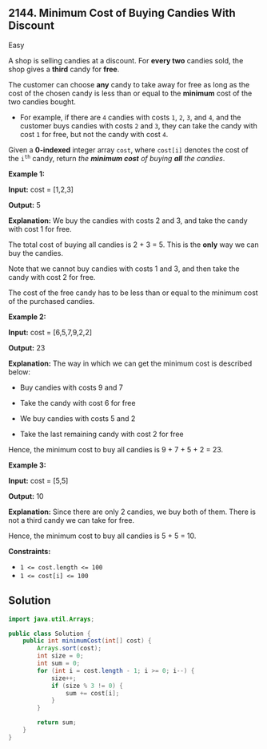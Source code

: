 ## 2144\. Minimum Cost of Buying Candies With Discount

Easy

A shop is selling candies at a discount. For **every two** candies sold, the shop gives a **third** candy for **free**.

The customer can choose **any** candy to take away for free as long as the cost of the chosen candy is less than or equal to the **minimum** cost of the two candies bought.

*   For example, if there are `4` candies with costs `1`, `2`, `3`, and `4`, and the customer buys candies with costs `2` and `3`, they can take the candy with cost `1` for free, but not the candy with cost `4`.

Given a **0-indexed** integer array `cost`, where `cost[i]` denotes the cost of the <code>i<sup>th</sup></code> candy, return _the **minimum cost** of buying **all** the candies_.

**Example 1:**

**Input:** cost = [1,2,3]

**Output:** 5

**Explanation:** We buy the candies with costs 2 and 3, and take the candy with cost 1 for free. 

The total cost of buying all candies is 2 + 3 = 5. This is the **only** way we can buy the candies. 

Note that we cannot buy candies with costs 1 and 3, and then take the candy with cost 2 for free. 

The cost of the free candy has to be less than or equal to the minimum cost of the purchased candies.

**Example 2:**

**Input:** cost = [6,5,7,9,2,2]

**Output:** 23

**Explanation:** The way in which we can get the minimum cost is described below: 

- Buy candies with costs 9 and 7 

- Take the candy with cost 6 for free 

- We buy candies with costs 5 and 2 

- Take the last remaining candy with cost 2 for free 
  
Hence, the minimum cost to buy all candies is 9 + 7 + 5 + 2 = 23.

**Example 3:**

**Input:** cost = [5,5]

**Output:** 10

**Explanation:** Since there are only 2 candies, we buy both of them. There is not a third candy we can take for free. 

Hence, the minimum cost to buy all candies is 5 + 5 = 10.

**Constraints:**

*   `1 <= cost.length <= 100`
*   `1 <= cost[i] <= 100`

## Solution

```java
import java.util.Arrays;

public class Solution {
    public int minimumCost(int[] cost) {
        Arrays.sort(cost);
        int size = 0;
        int sum = 0;
        for (int i = cost.length - 1; i >= 0; i--) {
            size++;
            if (size % 3 != 0) {
                sum += cost[i];
            }
        }

        return sum;
    }
}
```